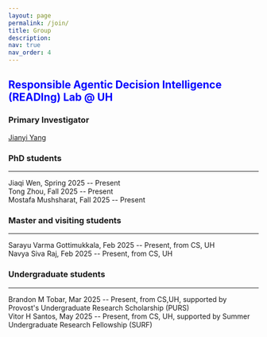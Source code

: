 ```yaml
---
layout: page
permalink: /join/
title: Group
description: 
nav: true
nav_order: 4
---
```


**<span style="color: blue;">Responsible Agentic Decision Intelligence (READIng) Lab @ UH</span>**
---

### Primary Investigator
[Jianyi Yang](https://jyang-ai.github.io/)

### PhD students
---
Jiaqi Wen, Spring 2025 -- Present\
Tong Zhou, Fall 2025 -- Present\
Mostafa Mushsharat, Fall 2025 -- Present

### Master and visiting students
---
Sarayu Varma Gottimukkala, Feb 2025 -- Present, from CS, UH\
Navya Siva Raj, Feb 2025 -- Present, from CS, UH

### Undergraduate students
---
Brandon M Tobar, Mar 2025 -- Present, from CS,UH, supported by Provost's Undergraduate Research Scholarship (PURS)\
Vitor H Santos, May 2025 -- Present, from CS, UH, supported by Summer Undergraduate Research Fellowship (SURF)



  <!--
**Openings**

I am actively seeking PhD students and research assistants in the [Department of Computer Science](https://uh.edu/nsm/computer-science/) at the University of Houston (UH) starting Fall 2025 or Summer 2025.
My research focuses on ML/AI algorithms and their domain applications. 
If you are interested in working with me, please send me an email (jianyiyang.ai@gmail.com or jyang71@central.uh.edu) with your CV and official transcripts. Please start you email title with "Application for AI@UH".
-->

